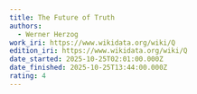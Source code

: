 ```yaml
---
title: The Future of Truth
authors:
  - Werner Herzog
work_iri: https://www.wikidata.org/wiki/Q
edition_iri: https://www.wikidata.org/wiki/Q
date_started: 2025-10-25T02:01:00.000Z
date_finished: 2025-10-25T13:44:00.000Z
rating: 4
---
```

